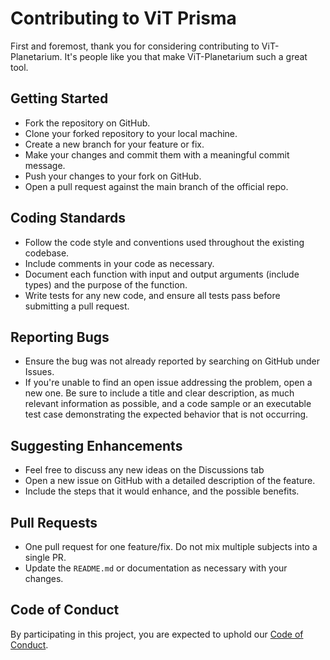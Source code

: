 # Contributing to ViT Prisma 

First and foremost, thank you for considering contributing to ViT-Planetarium. It's people like you that make ViT-Planetarium such a great tool.

## Getting Started

- Fork the repository on GitHub.
- Clone your forked repository to your local machine.
- Create a new branch for your feature or fix.
- Make your changes and commit them with a meaningful commit message.
- Push your changes to your fork on GitHub.
- Open a pull request against the main branch of the official repo.

## Coding Standards

- Follow the code style and conventions used throughout the existing codebase.
- Include comments in your code as necessary.
- Document each function with input and output arguments (include types) and the purpose of the function.
- Write tests for any new code, and ensure all tests pass before submitting a pull request.

## Reporting Bugs

- Ensure the bug was not already reported by searching on GitHub under Issues.
- If you're unable to find an open issue addressing the problem, open a new one. Be sure to include a title and clear description, as much relevant information as possible, and a code sample or an executable test case demonstrating the expected behavior that is not occurring.

## Suggesting Enhancements
- Feel free to discuss any new ideas on the Discussions tab
- Open a new issue on GitHub with a detailed description of the feature.
- Include the steps that it would enhance, and the possible benefits.

## Pull Requests

- One pull request for one feature/fix. Do not mix multiple subjects into a single PR.
- Update the `README.md` or documentation as necessary with your changes.

## Code of Conduct

By participating in this project, you are expected to uphold our [Code of Conduct](CODE_OF_CONDUCT.md).

